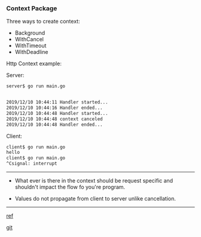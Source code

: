 ### Context Package

Three ways to create context:
- Background
- WithCancel
- WithTimeout
- WithDeadline

Http Context example:

Server:
```bash
server$ go run main.go 


2019/12/10 10:44:11 Handler started...
2019/12/10 10:44:16 Handler ended...
2019/12/10 10:44:48 Handler started...
2019/12/10 10:44:48 context canceled
2019/12/10 10:44:48 Handler ended...

```

Client:
```bash
client$ go run main.go 
hello
client$ go run main.go 
^Csignal: interrupt

```

---
- What ever is there in the context should be request specific and shouldn't impact the flow fo you're program.

- Values do not propagate from client to server unlike cancellation.

---
[ref](https://www.youtube.com/watch?v=LSzR0VEraWw&t=405s)

[git](https://github.com/campoy/justforfunc/tree/master/09-context) 